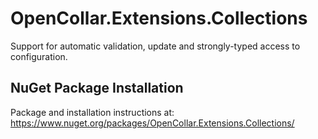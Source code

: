 # OpenCollar.Extensions.Collections

Support for automatic validation, update and strongly-typed access to configuration.

## NuGet Package Installation

Package and installation instructions at: https://www.nuget.org/packages/OpenCollar.Extensions.Collections/